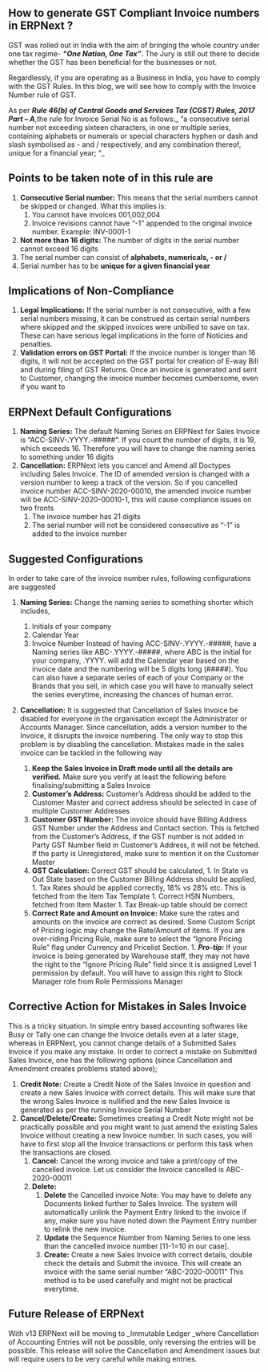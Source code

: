 ## How to generate GST Compliant Invoice numbers in ERPNext ?

GST was rolled out in India with the aim of bringing the whole country under one tax regime- **_“One Nation, One Tax”_**. The Jury is still out there to decide whether the GST has been beneficial for the businesses or not.

Regardlessly, if you are operating as a Business in India, you have to comply with the GST Rules. In this blog, we will see how to comply with the Invoice Number rule of GST.

As per **_Rule 46(b) of  Central Goods and Services Tax (CGST) Rules, 2017 Part – A_**,the rule for Invoice Serial No is as follows:_ “a consecutive serial number not exceeding sixteen characters, in one or multiple series, containing alphabets or numerals or special characters hyphen or dash and slash symbolised as - and / respectively, and any combination thereof, unique for a financial year; “_

## Points to be taken note of in this rule are

1. **Consecutive Serial number:** This means that the serial numbers cannot be skipped or changed. What this implies is:
    1.  You cannot have invoices 001,002,004
    1. Invoice revisions cannot have “-1” appended to the original invoice number. Example: INV-0001-1
1. **Not more than 16 digits:** The number of digits in the serial number cannot exceed 16 digits
1. The serial number can consist of **alphabets, numericals, - or  /**
1. Serial number has to be **unique for a given financial year**

## Implications of Non-Compliance


1. **Legal Implications:** If the serial number is not consecutive, with a few serial numbers missing, it can be construed as certain serial numbers where skipped and the skipped invoices were unbilled to save on tax. These can have serious legal implications in the form of Noticies and penalties.
1. **Validation errors on GST Portal:** If the invoice number is longer than 16 digits, it will not be accepted on the GST portal for creation of E-way Bill and during filing of GST Returns. Once an invoice is generated and sent to Customer, changing the invoice number becomes cumbersome, even if you want to

## ERPNext Default Configurations

1. **Naming Series:** The default Naming Series on ERPNext for Sales Invoice is “ACC-SINV-.YYYY.-#####”. If you count the number of digits, it is 19, which exceeds 16. Therefore you will have to change the naming series to something under 16 digits
1. **Cancellation:** ERPNext lets you cancel and Amend all Doctypes including Sales Invoice. The ID of amended version is changed with a version number to keep a track of the version. So if you cancelled invoice number ACC-SINV-2020-00010, the amended invoice number will be ACC-SINV-2020-00010-1, this will cause compliance issues on two fronts
    1. The invoice number has 21 digits
    1. The serial number will not be considered consecutive as “-1” is added to the invoice number

## Suggested Configurations
In order to take care of the invoice number rules, following configurations are suggested

1. **Naming Series:** Change the naming series to something shorter which includes, 
    1. Initials of your company
    1. Calendar Year
    1. Invoice Number
Instead of having ACC-SINV-.YYYY.-#####, have a Naming series like ABC-.YYYY.-#####, where ABC is the initial for your company, .YYYY. will add the Calendar year based on the invoice date and the numbering will be 5 digits long (#####). You can also have a separate series of each of your Company or the Brands that you sell, in which case you will have to manually select the series everytime, increasing the chances of human error.

1. **Cancellation:** It is suggested that Cancellation of Sales Invoice be disabled for everyone in the organisation except the Administrator or Accounts Manager. Since cancellation, adds a version number to the Invoice, it disrupts the invoice numbering. The only way to stop this problem is by disabling the cancellation. Mistakes made in the sales invoice can be tackled in the following way
    1. **Keep the Sales Invoice in Draft mode until all the details are verified.** Make sure you verify at least the following before finalising/submitting a Sales Invoice
      1. **Customer’s Address:** Customer’s Address should be added to the Customer Master and correct address should be selected in case of multiple Customer Addresses
      1. **Customer GST Number:** The invoice should have Billing Address GST Number under the Address and Contact section. This is fetched from the Customer’s Address, if the GST number is not added in Party GST Number field in Customer’s Address, it will not be fetched. If the party is Unregistered, make sure to mention it on the Customer Master
      1. **GST Calculation:** Correct GST should be calculated, 
        1. In State vs Out State based on the Customer Billing Address should be applied, 
        1. Tax Rates should be applied correctly, 18% vs 28% etc. This is fetched from the Item Tax Template
        1. Correct HSN Numbers, fetched from Item Master
        1. Tax Break-up table should be correct
     1. **Correct Rate and Amount on Invoice:** Make sure the rates and amounts on the invoice are correct as desired. Some Custom Script of Pricing logic may change the Rate/Amount of items. If you are over-riding Pricing Rule, make sure to select the “Ignore Pricing Rule” flag under Currency and Pricelist Section.
       1. **_Pro-tip:_** If your invoice is being generated by Warehouse staff, they may not have the right to the “Ignore Pricing Rule” field since it is assigned Level 1 permission by default. You will have to assign this right to Stock Manager role from Role Permissions Manager

## Corrective Action for Mistakes in Sales Invoice

This is a tricky situation. In simple entry based accounting softwares like Busy or Tally one can change the Invoice details even at a later stage, whereas in ERPNext, you cannot change details of a Submitted Sales Invoice if you make any mistake. In order to correct a mistake on Submitted Sales Invoice, one has the following options (since Cancellation and Amendment creates problems stated above);
1. **Credit Note:** Create a Credit Note of the Sales Invoice in question and create a new Sales Invoice with correct details. This will make sure that the wrong Sales Invoice is nullified and the new Sales Invoice is generated as per the running Invoice Serial Number
1. **Cancel/Delete/Create:** Sometimes creating a Credit Note might not be practically possible and you might want to just amend the existing Sales Invoice without creating a new Invoice number. In such cases, you will have to first stop all the Invoice transactions or perform this task when the transactions are closed.
    1. **Cancel:** Cancel the wrong invoice and take a print/copy of the cancelled invoice. Let us consider the Invoice cancelled is ABC-2020-00011
    1. **Delete:** 
        1. **Delete** the Cancelled invoice
        Note: You may have to delete any Documents linked further to Sales Invoice. The system will automatically unlink the   Payment Entry linked to the invoice if any, make sure you have noted down the Payment Entry number to relink the new invoice.
        1. **Update** the Sequence Number from Naming Series to one less than the cancelled invoice number [11-1=10 in our case].
        1. **Create:** Create a new Sales Invoice with correct details, double check the details and Submit the invoice. This will create an invoice with the same serial number “ABC-2020-00011”
    This method is to be used carefully and might not be practical everytime.

## Future Release of ERPNext

With v13 ERPNext will be moving to _Immutable Ledger _where Cancellation of Accounting Entries will not be possible, only reversing the entries will be possible. This release will solve the Cancellation and Amendment issues but will require users to be very careful while making entries.
